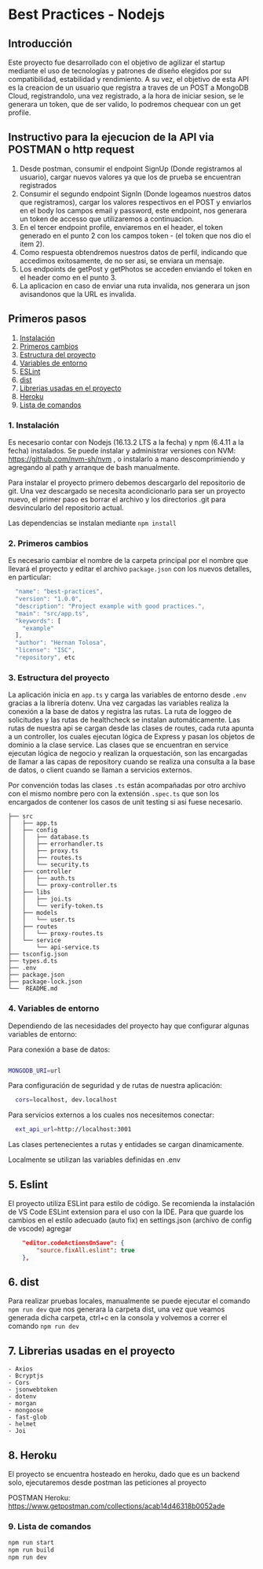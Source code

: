 # Best Practices - Nodejs

## Introducción

Este proyecto fue desarrollado con el objetivo de agilizar el startup mediante el uso de tecnologías y patrones de diseño elegidos por su compatibilidad, estabilidad y rendimiento. A su vez, el objetivo de esta API es la creacion de un usuario que registra a traves de un POST a MongoDB Cloud, registrandolo, una vez registrado, a la hora de iniciar sesion, se le generara un token, que de ser valido, lo podremos chequear con un get profile.

## Instructivo para la ejecucion de la API via POSTMAN o http request
1. Desde postman, consumir el endpoint SignUp (Donde registramos al usuario), cargar nuevos valores ya que los de prueba se encuentran registrados
2. Consumir el segundo endpoint SignIn (Donde logeamos nuestros datos que registramos), cargar los valores respectivos en el POST y enviarlos en el body los campos email y password, este endpoint, nos generara un token de accesso que utilizaremos a continuacion.
3. En el tercer endpoint profile, enviaremos en el header, el token generado en el punto 2 con los campos token - (el token que nos dio el item 2).
4. Como respuesta obtendremos nuestros datos de perfil, indicando que accedimos exitosamente, de no ser asi, se enviara un mensaje.
5. Los endpoints de getPost y getPhotos se acceden enviando el token en el header como en el punto 3.
6. La aplicacion en caso de enviar una ruta invalida, nos generara un json avisandonos que la URL es invalida. 

## Primeros pasos

1. [Instalación](#1-instalaci%C3%B3n)
2. [Primeros cambios](#2-primeros-cambios)
3. [Estructura del proyecto](#3-estructura-del-proyecto)
4. [Variables de entorno](#4-variables-de-entorno)
5. [ESLint](#5-eslint)
6. [dist](#6-dist)
7. [Librerias usadas en el proyecto](#7-librerias-usadas-en-el-proyecto)
8. [Heroku](#8-heroku)
9. [Lista de comandos](#9-lista-de-comandos)

### 1. Instalación

Es necesario contar con Nodejs (16.13.2 LTS a la fecha) y npm (6.4.11 a la fecha) instalados. 
Se puede instalar y administrar versiones con NVM: https://github.com/nvm-sh/nvm , o instalarlo a mano descomprimiendo y agregando al path y arranque de bash manualmente.

Para instalar el proyecto primero debemos descargarlo del repositorio de git. Una vez descargado se necesita acondicionarlo para ser un proyecto nuevo, el primer paso es borrar el archivo y los directorios .git para desvincularlo del repositorio actual.

Las dependencias se instalan mediante `npm install`

### 2. Primeros cambios

Es necesario cambiar el nombre de la carpeta principal por el nombre que llevará el proyecto y editar el archivo `package.json` con los nuevos detalles, en particular:

```javascript
  "name": "best-practices",
  "version": "1.0.0",
  "description": "Project example with good practices.",
  "main": "src/app.ts",
  "keywords": [
    "example"
  ],
  "author": "Hernan Tolosa",
  "license": "ISC",
  "repository", etc
  ```

### 3. Estructura del proyecto

La aplicación inicia en `app.ts` y carga las variables de entorno desde `.env` gracias a la librería dotenv. 
Una vez cargadas las variables realiza la conexión a la base de datos y registra las rutas. 
La ruta de loggeo de solicitudes y las rutas de healthcheck se instalan automáticamente. 
Las rutas de nuestra api se cargan desde las clases de routes, cada ruta apunta a un controller, los cuales ejecutan lógica de Express y pasan los objetos de dominio a la clase service. Las clases que se encuentran en service ejecutan lógica de negocio y realizan la orquestación, son las encargadas de llamar a las capas de repository cuando se realiza una consulta a la base de datos, o client cuando se llaman a servicios externos.

Por convención todas las clases `.ts` están acompañadas por otro archivo con el mismo nombre pero con la extensión `.spec.ts` que son los encargados de contener los casos de unit testing si asi fuese necesario.

```
├── src
│   ├── app.ts
│   ├── config
│   │   ├── database.ts
│   │   ├── errorhandler.ts
│   │   ├── proxy.ts
│   │   ├── routes.ts
│   │   └── security.ts
│   ├── controller
│   │   ├── auth.ts
│   │   └── proxy-controller.ts
│   ├── libs
│   │   ├── joi.ts
│   │   └── verify-token.ts
│   ├── models
│   │   └── user.ts
│   ├── routes
│   │   └── proxy-routes.ts
│   └── service
│       └── api-service.ts
├── tsconfig.json
├── types.d.ts
├── .env
├── package.json
├── package-lock.json
└──  README.md
```


### 4. Variables de entorno

Dependiendo de las necesidades del proyecto hay que configurar algunas variables de entorno:

Para conexión a base de datos:

``` sh

MONGODB_URI=url
```

Para configuración de seguridad y de rutas de nuestra aplicación:

``` sh
  cors=localhost, dev.localhost
```

Para servicios externos a los cuales nos necesitemos conectar:

``` sh
  ext_api_url=http://localhost:3001
```

Las clases pertenecientes a rutas y entidades se cargan dinamicamente.

Localmente se utilizan las variables definidas en .env

## 5. Eslint

El proyecto utiliza ESLint para estilo de código. Se recomienda la instalación de VS Code ESLint extension para el uso con la IDE.
Para que guarde los cambios en el estilo adecuado (auto fix) en settings.json (archivo de config de vscode) agregar

```json
    "editor.codeActionsOnSave": {
        "source.fixAll.eslint": true
    },
```

## 6. dist

Para realizar pruebas locales, manualmente se puede ejecutar el comando `npm run dev` que nos generara la carpeta dist, una vez que veamos generada dicha carpeta, ctrl+c en la consola y  volvemos a correr el comando `npm run dev`

## 7. Librerias usadas en el proyecto
	- Axios
	- Bcryptjs
	- Cors
	- jsonwebtoken
	- dotenv
	- morgan
	- mongoose
	- fast-glob
	- helmet
	- Joi


## 8. Heroku

El proyecto se encuentra hosteado en heroku, dado que es un backend solo, ejecutaremos desde postman las peticiones al proyecto

POSTMAN Heroku: https://www.getpostman.com/collections/acab14d46318b0052ade


### 9. Lista de comandos

``` sh
npm run start
npm run build
npm run dev

```
